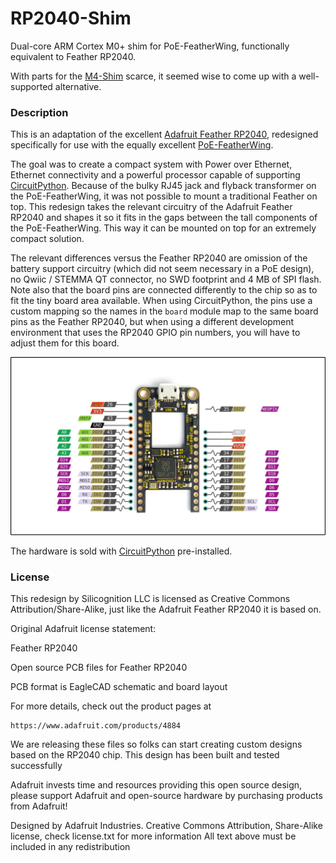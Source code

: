 # RP2040-Shim
Dual-core ARM Cortex M0+ shim for PoE-FeatherWing, functionally equivalent to Feather RP2040.

With parts for the [M4-Shim](https://www.tindie.com/products/silicognition/m4-shim/) scarce,
it seemed wise to come up with a well-supported alternative.

### Description

This is an adaptation of the excellent
[Adafruit Feather RP2040](https://github.com/adafruit/Adafruit-Feather-RP2040-PCB),
redesigned specifically for use with the equally excellent
[PoE-FeatherWing](https://hackaday.io/project/168356-poe-featherwing).

The goal was to create a compact system with Power over Ethernet, Ethernet connectivity and
a powerful processor capable of supporting [CircuitPython](https://circuitpython.org/).
Because of the bulky RJ45 jack and flyback transformer on the PoE-FeatherWing, it was not
possible to mount a traditional Feather on top.  This redesign takes the relevant circuitry
of the Adafruit Feather RP2040 and shapes it so it fits in the gaps between the
tall components of the PoE-FeatherWing.  This way it can be mounted on top for an extremely
compact solution.

The relevant differences versus the Feather RP2040 are omission of the battery support circuitry
(which did not seem necessary in a PoE design), no Qwiic / STEMMA QT connector, no SWD footprint
and 4 MB of SPI flash.
Note also that the board pins are connected differently to the chip so as to fit the tiny board
area available.  When using CircuitPython, the pins use a custom mapping so the names in the
`board` module map to the same board pins as the Feather RP2040, but when using a different
development environment that uses the RP2040 GPIO pin numbers, you will have to adjust them for
this board.

![RP2040-Shim pinout](RP2040-Shim-pinout.png)

The hardware is sold with [CircuitPython](https://github.com/adafruit/circuitpython) pre-installed.

### License

This redesign by Silicognition LLC is licensed as Creative Commons Attribution/Share-Alike,
just like the Adafruit Feather RP2040 it is based on.

Original Adafruit license statement:

Feather RP2040

Open source PCB files for Feather RP2040

PCB format is EagleCAD schematic and board layout

For more details, check out the product pages at

    https://www.adafruit.com/products/4884

We are releasing these files so folks can start creating custom designs based on the RP2040 chip. This design has been built and tested successfully

Adafruit invests time and resources providing this open source design, please support Adafruit and open-source hardware by purchasing products from Adafruit!

Designed by Adafruit Industries.
Creative Commons Attribution, Share-Alike license, check license.txt for more information All text above must be included in any redistribution
